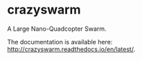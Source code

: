 # crazyswarm
A Large Nano-Quadcopter Swarm.

The documentation is available here: http://crazyswarm.readthedocs.io/en/latest/.
